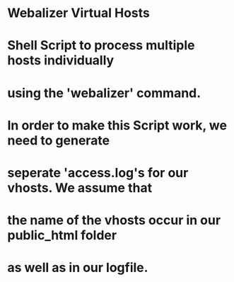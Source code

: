   # Webalizer Virtual Hosts

  #
  # Shell Script to process multiple hosts individually 
  # using the 'webalizer' command.
  # 
  # In order to make this Script work, we need to generate 
  # seperate 'access.log's for our vhosts. We assume that 
  # the name of the vhosts occur in our public_html folder 
  # as well as in our logfile.
  # 